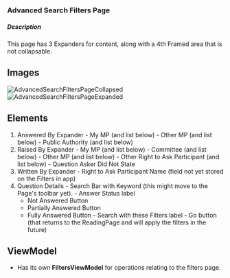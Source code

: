 ### Advanced Search Filters Page

##### Description
This page has 3 Expanders for content, along with a 4th Framed area that is not collapsable.

## Images
![AdvancedSearchFiltersPageCollapsed](https://user-images.githubusercontent.com/17503398/165645345-680fa223-13c4-48b0-acf6-67e51bf5a896.PNG)
![AdvancedSearchFiltersPageExpanded](https://user-images.githubusercontent.com/17503398/165645361-905a758e-b2a9-4808-8a63-b76ea5cdd2b2.PNG)

## Elements
  1. Answered By Expander
    - My MP (and list below)
    - Other MP (and list below)
    - Public Authority (and list below)
  2. Raised By Expander
    - My MP (and list below)
    - Committee (and list below)
    - Other MP (and list below)
    - Other Right to Ask Participant (and list below)
    - Question Asker Did Not State
  3. Written By Expander
    - Right to Ask Participant Name (field not yet stored on the Filters in app)
  4. Question Details
    - Search Bar with Keyword (this might move to the Page's toolbar yet).
    - Answer Status label
      - Not Answered Button
      - Partially Answered Button
      - Fully Answered Button
    - Search with these Filters label
    - Go button (that returns to the ReadingPage and will apply the filters in the future)

  ## ViewModel
  - Has its own **FiltersViewModel** for operations relating to the filters page.
